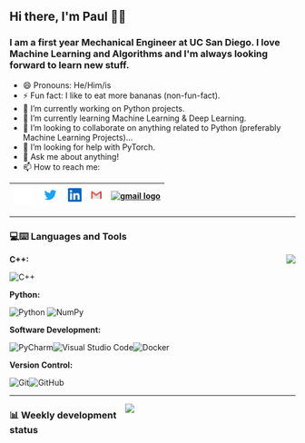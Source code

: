 ## Hi there, I'm Paul 👋👋
### I am a first year Mechanical Engineer at UC San Diego. I love Machine Learning and Algorithms and I'm always looking forward to learn new stuff.


- 😄 Pronouns: He/Him/is
- ⚡ Fun fact: I like to eat more bananas (non-fun-fact).
- 🔭 I’m currently working on Python projects.
- 🌱 I’m currently learning Machine Learning & Deep Learning.
- 👯 I’m looking to collaborate on anything related to Python (preferably Machine Learning Projects)...
- 🤔 I’m looking for help with PyTorch.
- 💬 Ask me about anything!
- 📫 How to reach me:

| [<img src="https://raw.githubusercontent.com/Delta456/Delta456/master/img/github.png" alt="github logo" width="34">](https://github.com/pyj2001) |  [<img src="https://raw.githubusercontent.com/Delta456/Delta456/master/img/twitter.png" alt="twitter logo" width="34">](https://twitter.com/pyj2001) |  [<img src="https://github.com/Amchuz/Amchuz/blob/master/linkedin.jpeg" alt="linkedin logo" width="24">](https://www.linkedin.com/in/paul-pan001/) |  [<img src="https://github.com/Amchuz/Amchuz/blob/master/gmail.jpeg" alt="gmail logo" width="24">](paulbigpan@gmail.com) |  [<img src="https://upload.wikimedia.org/wikipedia/commons/thumb/e/e7/Instagram_logo_2016.svg/1200px-Instagram_logo_2016.svg.png" alt="gmail logo" width="24">](https://www.instagram.com/_popaz/)
|---|---|---|---|---|

----
### 💻:keyboard: Languages and Tools

<a href="https://github.com/anuraghazra/github-readme-stats">
  <img align="right" src="https://github.com/pyj2001/Better-readme-stats-forked/blob/master/generated/languages.svg" />
</a>


  **C++:**
  
<img alt="C++" src="https://img.shields.io/badge/c++%20-%2300599C.svg?&style=for-the-badge&logo=c%2B%2B&ogoColor=white"/>

  **Python:**
  
<img alt="Python" src="https://img.shields.io/badge/python%20-%2314354C.svg?&style=for-the-badge&logo=python&logoColor=white"/> <img alt="NumPy" src="https://img.shields.io/badge/numpy%20-%23013243.svg?&style=for-the-badge&logo=numpy&logoColor=white" />

  **Software Development:**
  
<img alt="PyCharm" src="https://img.shields.io/badge/PyCharm-000000.svg?&style=for-the-badge&logo=PyCharm&logoColor=white"/><img alt="Visual Studio Code" src="https://img.shields.io/badge/Visual%20Studio%20Code-0078d7.svg?&style=for-the-badge&logo=visual-studio-code&logoColor=white"/><img alt="Docker" src="https://img.shields.io/badge/docker%20-%230db7ed.svg?&style=for-the-badge&logo=docker&logoColor=white"/>


  **Version Control:**
  
<img alt="Git" src="https://img.shields.io/badge/git%20-%23F05033.svg?&style=for-the-badge&logo=git&logoColor=white"/><img alt="GitHub" src="https://img.shields.io/badge/github%20-%23121011.svg?&style=for-the-badge&logo=github&logoColor=white"/>

----


<img align='right'   width="300" src="https://github.com/pyj2001/Better-readme-stats-forked/blob/master/generated/overview.svg">


### 📊 Weekly development status
<!--START_SECTION:waka-->
```text

```
<!--END_SECTION:waka-->
